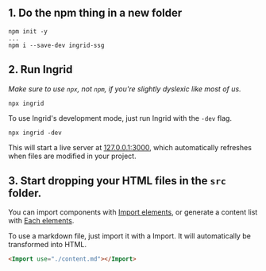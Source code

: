 ## 1. Do the npm thing in a new folder
```shell
npm init -y
...
npm i --save-dev ingrid-ssg
```


## 2. Run Ingrid
*Make sure to use `npx`, not `npm`, if you're slightly dyslexic like most of us.*
```shell
npx ingrid
```

To use Ingrid's development mode, just run Ingrid with the `-dev` flag.
```shell
npx ingrid -dev
```

This will start a live server at [127.0.0.1:3000](http://127.0.0.1:3000/), which automatically refreshes when files are modified in your project.


## 3. Start dropping your HTML files in the `src` folder.

You can import components with [Import elements](/Import-elements), or generate a content list with [Each elements](/each-elements).

To use a markdown file, just import it with a Import. It will automatically be transformed into HTML.

```html
<Import use="./content.md"></Import>
```
